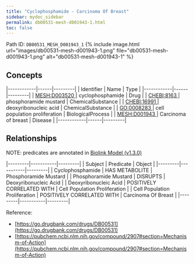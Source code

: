 ```yaml
---
title: "Cyclophosphamide - Carcinoma Of Breast"
sidebar: mydoc_sidebar
permalink: db00531-mesh-d001943-1.html
toc: false 
---
```



Path ID: `DB00531_MESH_D001943_1`
{% include image.html url="images/db00531-mesh-d001943-1.png" file="db00531-mesh-d001943-1.png" alt="db00531-mesh-d001943-1" %}

## Concepts

|------------|------|---------|
| Identifier | Name | Type    |
|------------|------|---------|
| <a href="https://identifiers.org/MESH:D003520">MESH:D003520 </a> | cyclophosphamide | Drug |
| <a href="https://identifiers.org/CHEBI:8163">CHEBI:8163 </a> | phosphoramide mustard | ChemicalSubstance |
| <a href="https://identifiers.org/CHEBI:16991">CHEBI:16991 </a> | deoxyribonucleic acid | ChemicalSubstance |
| <a href="https://identifiers.org/GO:0008283">GO:0008283 </a> | cell population proliferation | BiologicalProcess |
| <a href="https://identifiers.org/MESH:D001943">MESH:D001943 </a> | Carcinoma of breast | Disease |
|------------|------|---------|

## Relationships


NOTE: predicates are annotated in <a href="https://github.com/biolink/biolink-model/releases/tag/v1.3.0">Biolink Model (v1.3.0)</a>

|---------|-----------|---------|
| Subject | Predicate | Object  |
|---------|-----------|---------|
| Cyclophosphamide | HAS METABOLITE | Phosphoramide Mustard |
| Phosphoramide Mustard | DISRUPTS | Deoxyribonucleic Acid |
| Deoxyribonucleic Acid | POSITIVELY CORRELATED WITH | Cell Population Proliferation |
| Cell Population Proliferation | POSITIVELY CORRELATED WITH | Carcinoma Of Breast |
|---------|-----------|---------|

Reference: 
  - [https://go.drugbank.com/drugs/DB00531](https://go.drugbank.com/drugs/DB00531)
  - [https://pubchem.ncbi.nlm.nih.gov/compound/2907#section=Mechanism-of-Action](https://pubchem.ncbi.nlm.nih.gov/compound/2907#section=Mechanism-of-Action)
